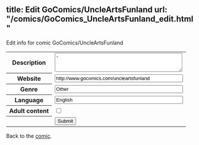 title: Edit GoComics/UncleArtsFunland
url: "/comics/GoComics_UncleArtsFunland_edit.html"
---
Edit info for comic GoComics/UncleArtsFunland

<form name="comic" action="http://gaepostmail.appspot.com/comic/" method="post">
<table class="comicinfo">
<tr>
<th>Description</th><td><textarea name="description" cols="40" rows="3">-</textarea></td>
</tr>
<tr>
<th>Website</th><td><input type="text" name="url" value="http://www.gocomics.com/uncleartsfunland" size="40"/></td>
</tr>
<tr>
<th>Genre</th><td><input type="text" name="genre" value="Other" size="40"/></td>
</tr>
<tr>
<th>Language</th><td><input type="text" name="language" value="English" size="40"/></td>
</tr>
<tr>
<th>Adult content</th><td><input type="checkbox" name="adult" value="adult" /></td>
</tr>
<tr>
<th></th><td>
<input type="hidden" name="comic" value="GoComics_UncleArtsFunland" />
<input type="submit" name="submit" value="Submit" />
</td>
</tr>
</table>
</form>

Back to the [comic](GoComics_UncleArtsFunland.html).

